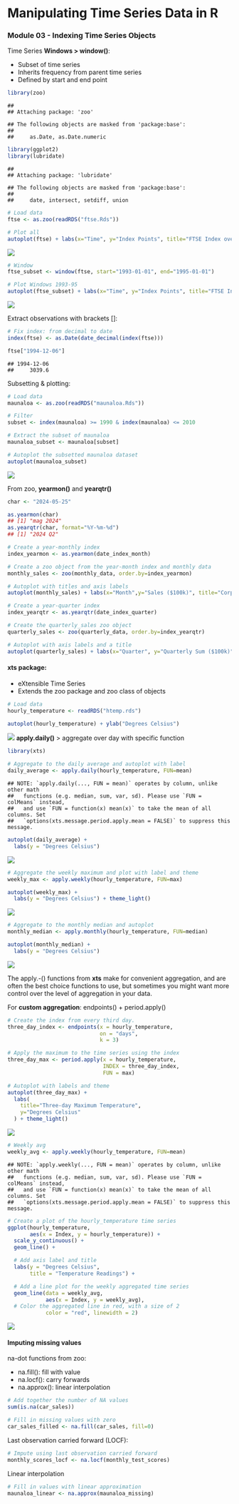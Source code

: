 Manipulating Time Series Data in R
================

### Module 03 - Indexing Time Series Objects

Time Series **Windows \> window()**:

- Subset of time series
- Inherits frequency from parent time series
- Defined by start and end point

``` r
library(zoo)
```

    ## 
    ## Attaching package: 'zoo'

    ## The following objects are masked from 'package:base':
    ## 
    ##     as.Date, as.Date.numeric

``` r
library(ggplot2)
library(lubridate)
```

    ## 
    ## Attaching package: 'lubridate'

    ## The following objects are masked from 'package:base':
    ## 
    ##     date, intersect, setdiff, union

``` r
# Load data
ftse <- as.zoo(readRDS("ftse.Rds"))

# Plot all
autoplot(ftse) + labs(x="Time", y="Index Points", title="FTSE Index over time")
```

![](03-Indexing-Time-Series-Objects_files/figure-gfm/unnamed-chunk-1-1.png)<!-- -->

``` r
# Window
ftse_subset <- window(ftse, start="1993-01-01", end="1995-01-01")

# Plot Windows 1993-95
autoplot(ftse_subset) + labs(x="Time", y="Index Points", title="FTSE Index 1993-95")
```

![](03-Indexing-Time-Series-Objects_files/figure-gfm/unnamed-chunk-1-2.png)<!-- -->

Extract observations with brackets \[\]:

``` r
# Fix index: from decimal to date
index(ftse) <- as.Date(date_decimal(index(ftse)))

ftse["1994-12-06"]
```

    ## 1994-12-06 
    ##     3039.6

Subsetting & plotting:

``` r
# Load data
maunaloa <- as.zoo(readRDS("maunaloa.Rds"))

# Filter
subset <- index(maunaloa) >= 1990 & index(maunaloa) <= 2010

# Extract the subset of maunaloa
maunaloa_subset <- maunaloa[subset]

# Autoplot the subsetted maunaloa dataset
autoplot(maunaloa_subset)
```

![](03-Indexing-Time-Series-Objects_files/figure-gfm/unnamed-chunk-3-1.png)<!-- -->

From zoo, **yearmon()** and **yearqtr()**

``` r
char <- "2024-05-25"

as.yearmon(char)
## [1] "mag 2024"
as.yearqtr(char, format="%Y-%m-%d")
## [1] "2024 Q2"
```

``` r
# Create a year-monthly index
index_yearmon <- as.yearmon(date_index_month)

# Create a zoo object from the year-month index and monthly data
monthly_sales <- zoo(monthly_data, order.by=index_yearmon)

# Autoplot with titles and axis labels
autoplot(monthly_sales) + labs(x="Month",y="Sales ($100k)", title="Corporate Sales Data")
```

``` r
# Create a year-quarter index
index_yearqtr <- as.yearqtr(date_index_quarter)

# Create the quarterly_sales zoo object
quarterly_sales <- zoo(quarterly_data, order.by=index_yearqtr)

# Autoplot with axis labels and a title
autoplot(quarterly_sales) + labs(x="Quarter", y="Quarterly Sum ($100k)", title="Quarterly Sales Report")
```

#### xts package:

- eXtensible Time Series
- Extends the zoo package and zoo class of objects

``` r
# Load data
hourly_temperature <- readRDS("htemp.rds")

autoplot(hourly_temperature) + ylab("Degrees Celsius")
```

![](03-Indexing-Time-Series-Objects_files/figure-gfm/unnamed-chunk-7-1.png)<!-- -->
**apply.daily()** \> aggregate over day with specific function

``` r
library(xts)

# Aggregate to the daily average and autoplot with label
daily_average <- apply.daily(hourly_temperature, FUN=mean)
```

    ## NOTE: `apply.daily(..., FUN = mean)` operates by column, unlike other math
    ##   functions (e.g. median, sum, var, sd). Please use `FUN = colMeans` instead,
    ##   and use `FUN = function(x) mean(x)` to take the mean of all columns. Set
    ##   `options(xts.message.period.apply.mean = FALSE)` to suppress this message.

``` r
autoplot(daily_average) + 
  labs(y = "Degrees Celsius")
```

![](03-Indexing-Time-Series-Objects_files/figure-gfm/unnamed-chunk-8-1.png)<!-- -->

``` r
# Aggregate the weekly maximum and plot with label and theme
weekly_max <- apply.weekly(hourly_temperature, FUN=max)

autoplot(weekly_max) + 
  labs(y = "Degrees Celsius") + theme_light()
```

![](03-Indexing-Time-Series-Objects_files/figure-gfm/unnamed-chunk-9-1.png)<!-- -->

``` r
# Aggregate to the monthly median and autoplot
monthly_median <- apply.monthly(hourly_temperature, FUN=median)

autoplot(monthly_median) +
  labs(y = "Degrees Celsius")
```

![](03-Indexing-Time-Series-Objects_files/figure-gfm/unnamed-chunk-10-1.png)<!-- -->

The apply.-() functions from **xts** make for convenient aggregation,
and are often the best choice functions to use, but sometimes you might
want more control over the level of aggregation in your data.

For **custom aggregation**: endpoints() + period.apply()

``` r
# Create the index from every third day.
three_day_index <- endpoints(x = hourly_temperature,
                             on = "days",
                             k = 3)

# Apply the maximum to the time series using the index
three_day_max <- period.apply(x = hourly_temperature,
                              INDEX = three_day_index,
                              FUN = max)

# Autoplot with labels and theme
autoplot(three_day_max) + 
  labs(
    title="Three-day Maximum Temperature",
    y="Degrees Celsius"
  ) + theme_light()
```

![](03-Indexing-Time-Series-Objects_files/figure-gfm/unnamed-chunk-11-1.png)<!-- -->

``` r
# Weekly avg
weekly_avg <- apply.weekly(hourly_temperature, FUN=mean)
```

    ## NOTE: `apply.weekly(..., FUN = mean)` operates by column, unlike other math
    ##   functions (e.g. median, sum, var, sd). Please use `FUN = colMeans` instead,
    ##   and use `FUN = function(x) mean(x)` to take the mean of all columns. Set
    ##   `options(xts.message.period.apply.mean = FALSE)` to suppress this message.

``` r
# Create a plot of the hourly_temperature time series
ggplot(hourly_temperature,
       aes(x = Index, y = hourly_temperature)) + 
  scale_y_continuous() + 
  geom_line() + 

  # Add axis label and title
  labs(y = "Degrees Celsius",
       title = "Temperature Readings") + 

  # Add a line plot for the weekly aggregated time series
  geom_line(data = weekly_avg,
            aes(x = Index, y = weekly_avg),
  # Color the aggregated line in red, with a size of 2
            color = "red", linewidth = 2) 
```

![](03-Indexing-Time-Series-Objects_files/figure-gfm/unnamed-chunk-12-1.png)<!-- -->

#### Imputing missing values

na-dot functions from zoo:

- na.fill(): fill with value
- na.locf(): carry forwards
- na.approx(): linear interpolation

``` r
# Add together the number of NA values
sum(is.na(car_sales))

# Fill in missing values with zero
car_sales_filled <- na.fill(car_sales, fill=0)
```

Last observation carried forward (LOCF):

``` r
# Impute using last observation carried forward
monthly_scores_locf <- na.locf(monthly_test_scores)
```

Linear interpolation

``` r
# Fill in values with linear approximation
maunaloa_linear <- na.approx(maunaloa_missing)
```
